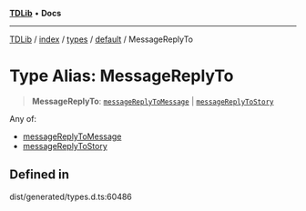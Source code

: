 [**TDLib**](../../../../../../README.md) • **Docs**

***

[TDLib](../../../../../../modules.md) / [index](../../../../../README.md) / [types](../../../README.md) / [default](../README.md) / MessageReplyTo

# Type Alias: MessageReplyTo

> **MessageReplyTo**: [`messageReplyToMessage`](messageReplyToMessage.md) \| [`messageReplyToStory`](messageReplyToStory.md)

Any of:
- [messageReplyToMessage](messageReplyToMessage.md)
- [messageReplyToStory](messageReplyToStory.md)

## Defined in

dist/generated/types.d.ts:60486
